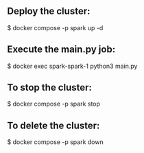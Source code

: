 ## Deploy the cluster:
$ docker compose -p spark up -d

## Execute the main.py job:
$ docker exec spark-spark-1 python3 main.py

## To stop the cluster:
$ docker compose -p spark stop

## To delete the cluster:
$ docker compose -p spark down
